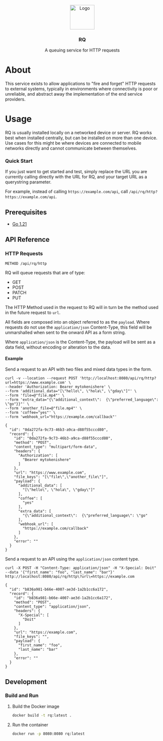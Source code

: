 <a name="readme-top"></a>
<div align="center">

  <a href="https://github.com/imagination-it/rq">
    <img src="https://tech-studio-assets.s3.eu-west-1.amazonaws.com/rq/icon.png" alt="Logo" width="80" height="80">
  </a>
<h3>RQ</h3>
A queuing service for HTTP requests
</div>



# About
This service exists to allow applications to "fire and forget" HTTP requests to external systems, typically in environments where connectivity is poor or unreliable, and abstract away the implementation of the end service providers.

# Usage
RQ is usually installed locally on a networked device or server. RQ works best when installed centrally, but can be installed on more than one device. Use cases for this might be where devices are connected to mobile networks directly and cannot communicate between themselves.

### Quick Start
If you just want to get started and test, simply replace the URL you are currently calling directly with the URL for RQ,
and your target URL as a querystring parameter.

For example, instead of calling `https://example.com/api`, call `/api/rq/http?https://example.com/api`.

## Prerequisites

* [Go 1.21](https://go.dev/doc/install)


## API Reference

### HTTP Requests

```shell
METHOD /api/rq/http
```

RQ will queue requests that are of type:

* GET
* POST
* PATCH
* PUT

The HTTP Method used in the request to RQ will in turn be the method used in the future request to `url`.

All fields are composed into an object referred to as the `payload`. Where requests do not use the `application/json` 
Content-Type, this field will be unmarshalled when sent to the onward API as a form string.

Where `application/json` is the Content-Type, the payload will be sent as a data field, without encoding or alteration
to the data.

#### Example
Send a request to an API with two files and mixed data types in the form.
```shell
curl -v --location --request POST 'http://localhost:8080/api/rq/http?url=https://www.example.com' \
--header 'Authorization: Bearer mytokenishere' \
--form 'additional_data="[\"hello\", \"hola\", \"gday\"]"' \
--form 'file=@"file.mp4"' \
--form 'extra_data="{\"additional_context\":  {\"preferred_language\": \"go"}}"' \
--form 'another_file=@"file.mp4"' \
--form 'coffee="yes"' \
--form 'webhook_url="https://example.com/callback"'
```

```shell
{
  "id": "0da272fa-9c73-46b3-a9ca-d88f55cccd80",
  "record": {
    "id": "0da272fa-9c73-46b3-a9ca-d88f55cccd80",
    "method": "POST",
    "content_type": "multipart/form-data",
    "headers": {
      "Authorization": [
        "Bearer mytokenishere"
      ]
    },
    "url": "https://www.example.com",
    "file_keys": "[\"file\",\"another_file\"]",
    "payload": {
      "additional_data": [
        "[\"hello\", \"hola\", \"gday\"]"
      ],
      "coffee": [
        "yes"
      ],
      "extra_data": [
        "{\"additional_context\":  {\"preferred_language\": \"go"
      ],
      "webhook_url": [
        "https://example.com/callback"
      ]
    },
    "error": ""
  }
}
```

Send a request to an API using the `application/json` content type.

```shell
curl -X POST -H "Content-Type: application/json" -H "X-Special: Doit" --data '{"first_name": "foo", "last_name": "bar"}' http://localhost:8080/api/rq/http\?url\=https://example.com
```

```shell
{
  "id": "b836a981-b66e-4007-ae3d-1a2b1cc6a172",
  "record": {
    "id": "b836a981-b66e-4007-ae3d-1a2b1cc6a172",
    "method": "POST",
    "content_type": "application/json",
    "headers": {
      "X-Special": [
        "Doit"
      ]
    },
    "url": "https://example.com",
    "file_keys": "",
    "payload": {
      "first_name": "foo",
      "last_name": "bar"
    },
    "error": ""
  }
}
```

## Development
### Build and Run

1. Build the Docker image
   ```sh
   docker build -t rq:latest .
   ```
2. Run the container
   ```sh
   docker run -p 8080:8080 rq:latest 
   ```